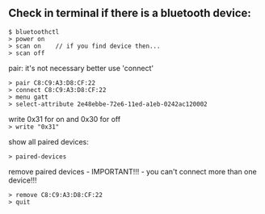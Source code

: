 ## Check in terminal if there is a bluetooth device:
```
$ bluetoothctl
> power on
> scan on    // if you find device then...
> scan off
``` 
pair: it's not necessary better use 'connect'
```
> pair C8:C9:A3:D8:CF:22
> connect C8:C9:A3:D8:CF:22
> menu gatt
> select-attribute 2e48ebbe-72e6-11ed-a1eb-0242ac120002
```
write 0x31 for on and 0x30 for off<br>
`> write "0x31"`

show all paired devices:
```
> paired-devices
```
remove paired devices - IMPORTANT!!! - you can't connect more than one device!!!
```
> remove C8:C9:A3:D8:CF:22
> quit
```
